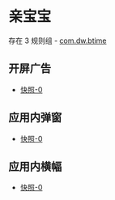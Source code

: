 # 亲宝宝

存在 3 规则组 - [com.dw.btime](/src/apps/com.dw.btime.ts)

## 开屏广告

- [快照-0](https://gkd-kit.gitee.io/import/12889257)

## 应用内弹窗

- [快照-0](https://gkd-kit.gitee.io/import/12889448)

## 应用内横幅

- [快照-0](https://gkd-kit.gitee.io/import/12889450)
